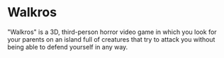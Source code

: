 # Walkros
"Walkros" is a 3D, third-person horror video game in which you look for your parents on an island full of creatures that try to attack you without being able to defend yourself in any way.
